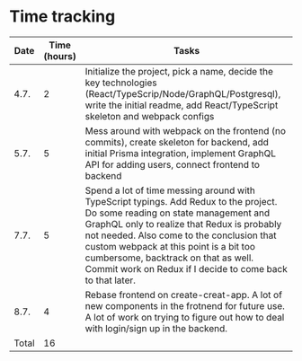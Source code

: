 # Time tracking

| Date  | Time (hours) | Tasks                                                                          |           
| ------| -------------| -------------------------------------------------------------------------------|
| 4.7. | 2            | Initialize the project, pick a name, decide the key technologies (React/TypeScrip/Node/GraphQL/Postgresql), write the initial readme, add React/TypeScript skeleton and webpack configs |
| 5.7. | 5            | Mess around with webpack on the frontend (no commits), create skeleton for backend, add initial Prisma integration, implement GraphQL API for adding users, connect frontend to backend |
| 7.7. | 5            | Spend a lot of time messing around with TypeScript typings. Add Redux to the project. Do some reading on state management and GraphQL only to realize that Redux is probably not needed. Also come to the conclusion that custom webpack at this point is a bit too cumbersome, backtrack on that as well. Commit work on Redux if I decide to come back to that later. |
| 8.7. | 4           | Rebase frontend on create-creat-app. A lot of new components in the frotnend for future use. A  lot of work on trying to figure out how to deal with login/sign up in the backend. |
| Total | 16           | |